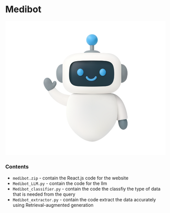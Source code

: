 # Medibot


<img src='Robot2.png'>

### Contents

*  `medibot.zip` - contain the React.js code for the website
*  `Medibot_LLM.py` - contain the code for the llm
*  `Medibot_classifier.py` - contain the code the classfiy the type of data that is needed from the query
*  `Medibot_extractor.py` - contain the code extract the data accurately using Retrieval-augmented generation
